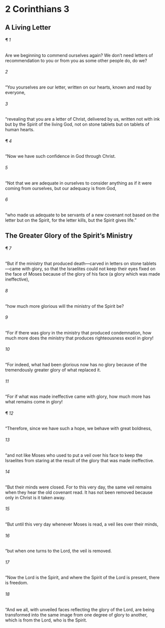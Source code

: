 # 2 Corinthians 3
## A Living Letter
###### ¶ 1
Are we beginning to commend ourselves again? We don’t need letters of recommendation to you or from you as some other people do, do we?
###### 2
“You yourselves are our letter, written on our hearts, known and read by everyone,
###### 3
“revealing that you are a letter of Christ, delivered by us, written not with ink but by the Spirit of the living God, not on stone tablets but on tablets of human hearts.
###### ¶ 4
“Now we have such confidence in God through Christ.
###### 5
“Not that we are adequate in ourselves to consider anything as if it were coming from ourselves, but our adequacy is from God,
###### 6
“who made us adequate to be servants of a new covenant not based on the letter but on the Spirit, for the letter kills, but the Spirit gives life.”
## The Greater Glory of the Spirit’s Ministry
###### ¶ 7
“But if the ministry that produced death—carved in letters on stone tablets—came with glory, so that the Israelites could not keep their eyes fixed on the face of Moses because of the glory of his face (a glory which was made ineffective),
###### 8
“how much more glorious will the ministry of the Spirit be?
###### 9
“For if there was glory in the ministry that produced condemnation, how much more does the ministry that produces righteousness excel in glory!
###### 10
“For indeed, what had been glorious now has no glory because of the tremendously greater glory of what replaced it.
###### 11
“For if what was made ineffective came with glory, how much more has what remains come in glory!
###### ¶ 12
“Therefore, since we have such a hope, we behave with great boldness,
###### 13
“and not like Moses who used to put a veil over his face to keep the Israelites from staring at the result of the glory that was made ineffective.
###### 14
“But their minds were closed. For to this very day, the same veil remains when they hear the old covenant read. It has not been removed because only in Christ is it taken away.
###### 15
“But until this very day whenever Moses is read, a veil lies over their minds,
###### 16
“but when one turns to the Lord, the veil is removed.
###### 17
“Now the Lord is the Spirit, and where the Spirit of the Lord is present, there is freedom.
###### 18
“And we all, with unveiled faces reflecting the glory of the Lord, are being transformed into the same image from one degree of glory to another, which is from the Lord, who is the Spirit.
